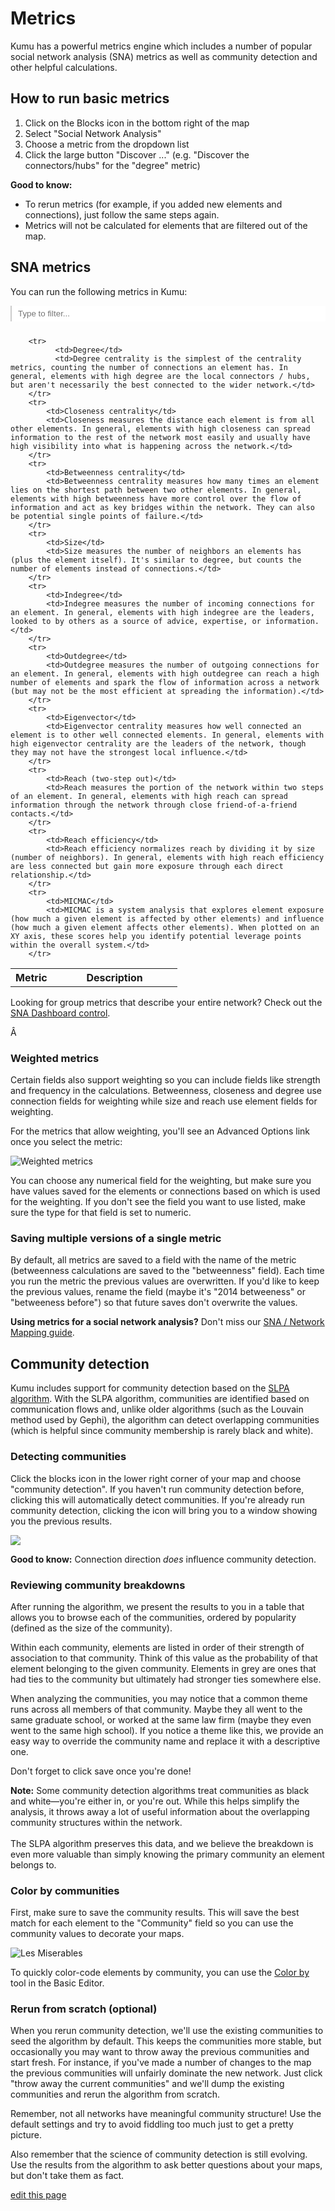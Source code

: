 # Metrics
Kumu has a powerful metrics engine which includes a number of popular social network analysis (SNA) metrics as well as community detection and other helpful calculations.

## How to run basic metrics
1. Click on the Blocks icon <i class="fa fa-cube"></i> in the bottom right of the map
2. Select "Social Network Analysis"
3. Choose a metric from the dropdown list
4. Click the large button "Discover ..." (e.g. "Discover the connectors/hubs" for the "degree" metric)

**Good to know:**
- To rerun metrics (for example, if you added new elements and connections), just follow the same steps again.
- Metrics will not be calculated for elements that are filtered out of the map.

## SNA metrics
You can run the following metrics in Kumu:

<style>

#search-box {
    width: 100%;
    padding: 5px 10px 5px 10px;
    margin-bottom: .85em;
    border: none;
    border-left: 2px solid #ccc;
}

#search-box:focus {
    outline: none;
}

tr th:first-child {
    width: 25%;
}

</style>

<input type="text" id="search-box" onkeyup="searchTable()" placeholder="Type to filter...">

<table id="search-table" class="table table-striped"><tbody>
        <tr>
            <th class="text-left">Metric</th>
            <th class="text-left">Description</th>
        </tr>

        <tr>
              <td>Degree</td>
              <td>Degree centrality is the simplest of the centrality metrics, counting the number of connections an element has. In general, elements with high degree are the local connectors / hubs, but aren't necessarily the best connected to the wider network.</td>
        </tr>
        <tr>
            <td>Closeness centrality</td>
            <td>Closeness measures the distance each element is from all other elements. In general, elements with high closeness can spread information to the rest of the network most easily and usually have high visibility into what is happening across the network.</td>
        </tr>
        <tr>
            <td>Betweenness centrality</td>
            <td>Betweenness centrality measures how many times an element lies on the shortest path between two other elements. In general, elements with high betweenness have more control over the flow of information and act as key bridges within the network. They can also be potential single points of failure.</td>
        </tr>
        <tr>
            <td>Size</td>
            <td>Size measures the number of neighbors an elements has (plus the element itself). It's similar to degree, but counts the number of elements instead of connections.</td>
        </tr>
        <tr>
            <td>Indegree</td>
            <td>Indegree measures the number of incoming connections for an element. In general, elements with high indegree are the leaders, looked to by others as a source of advice, expertise, or information.</td>
        </tr>
        <tr>
            <td>Outdegree</td>
            <td>Outdegree measures the number of outgoing connections for an element. In general, elements with high outdegree can reach a high number of elements and spark the flow of information across a network (but may not be the most efficient at spreading the information).</td>
        </tr>
        <tr>
            <td>Eigenvector</td>
            <td>Eigenvector centrality measures how well connected an element is to other well connected elements. In general, elements with high eigenvector centrality are the leaders of the network, though they may not have the strongest local influence.</td>
        </tr>
        <tr>
            <td>Reach (two-step out)</td>
            <td>Reach measures the portion of the network within two steps of an element. In general, elements with high reach can spread information through the network through close friend-of-a-friend contacts.</td>
        </tr>
        <tr>
            <td>Reach efficiency</td>
            <td>Reach efficiency normalizes reach by dividing it by size (number of neighbors). In general, elements with high reach efficiency are less connected but gain more exposure through each direct relationship.</td>
        </tr>
        <tr>
            <td>MICMAC</td>
            <td>MICMAC is a system analysis that explores element exposure (how much a given element is affected by other elements) and influence (how much a given element affects other elements). When plotted on an XY axis, these scores help you identify potential leverage points within the overall system.</td>
        </tr>

</tbody></table>

<script type="text/javascript">

function searchTable() {
    let searchBox, searchTerm, table, rows, i, cells, textToSearch;

    searchBox = document.querySelector("#search-box");
    searchTerm = searchBox.value.toLowerCase();
    table = document.querySelector("#search-table");
    rows = table.querySelectorAll("tr");

    for(i = 1; i < rows.length; i++) {
        cells = rows[i].querySelectorAll("td");
        textToSearch = cells[0].innerHTML.toLowerCase() + cells[1].innerHTML.toLowerCase();

        if(textToSearch.indexOf(searchTerm) > -1) {
            rows[i].style.display = "table-row";
        } else {
            rows[i].style.display = "none";
        }
    }
}

</script>

<p class="alert alert-info">
Looking for group metrics that describe your entire network? Check out the <a href="/guides/controls/sna-dashboard-control.md">SNA Dashboard control</a>.
</p>Â 

### Weighted metrics
Certain fields also support weighting so you can include fields like strength and frequency in the calculations. Betweenness, closeness and degree use connection fields for weighting while size and reach use element fields for weighting.

For the metrics that allow weighting, you'll see an Advanced Options link once you select the metric:

![Weighted metrics](/images/weighted-metrics.jpg)

You can choose any numerical field for the weighting, but make sure you have values saved for the elements or connections based on which is used for the weighting. If you don't see the field you want to use listed, make sure the type for that field is set to numeric.

### Saving multiple versions of a single metric

By default, all metrics are saved to a field with the name of the metric (betweenness calculations are saved to the "betweenness" field). Each time you run the metric the previous values are overwritten. If you'd like to keep the previous values, rename the field (maybe it's "2014 betweeness" or "betweeness before") so that future saves don't overwrite the values.

**Using metrics for a social network analysis?** Don't miss our [SNA / Network Mapping guide](sna-network-mapping.md).

## Community detection

Kumu includes support for community detection based on the [SLPA algorithm](https://scholar.google.com/scholar?q=slpa+community+detection). With the SLPA algorithm, communities are identified based on communication flows and, unlike older algorithms (such as the Louvain method used by Gephi), the algorithm can detect overlapping communities (which is helpful since community membership is rarely black and white).

### Detecting communities

Click the blocks icon <i class="fa fa-cube"></i> in the lower right corner of your map and choose "community detection". If you haven't run community detection before, clicking this will automatically detect communities. If you're already run community detection, clicking the icon will bring you to a window showing you the previous results.

<img src="../images/community-results.jpg" class="plain">

<p class="alert alert-info">
<b>Good to know:</b> Connection direction <em>does</em> influence community detection.
</p>

### Reviewing community breakdowns

After running the algorithm, we present the results to you in a table that allows you to browse each of the communities, ordered by popularity (defined as the size of the community).

Within each community, elements are listed in order of their strength of association to that community. Think of this value as the probability of that element belonging to the given community. Elements in grey are ones that had ties to the community but ultimately had stronger ties somewhere else.

When analyzing the communities, you may notice that a common theme runs across all members of that community. Maybe they all went to the same graduate school, or worked at the same law firm (maybe they even went to the same high school). If you notice a theme like this, we provide an easy way to override the community name and replace it with a descriptive one.

Don't forget to click save once you're done!

<p class="alert alert-info">
<b>Note:</b> Some community detection algorithms treat communities as black and white—you're either in, or you're out. While this helps simplify the analysis, it throws away a lot of useful information about the overlapping community structures within the network.<br><br>The SLPA algorithm preserves this data, and we believe the breakdown is even more valuable than simply knowing the primary community an element belongs to.
</p>

### Color by communities

First, make sure to save the community results. This will save the best match for each element to the "Community" field so you can use the community values to decorate your maps.

![Les Miserables](/images/les-mis.jpg)

To quickly color-code elements by community, you can use the [Color by](/guides/decorate.md#color-by) tool in the Basic Editor.

### Rerun from scratch (optional)

When you rerun community detection, we'll use the existing communities to seed the algorithm by default. This keeps the communities more stable, but occasionally you may want to throw away the previous communities and start fresh. For instance, if you've made a number of changes to the map the previous communities will unfairly dominate the new network. Just click "throw away the current communities" and we'll dump the existing communities and rerun the algorithm from scratch.

Remember, not all networks have meaningful community structure! Use the default settings and try to avoid fiddling too much just to get a pretty picture.

Also remember that the science of community detection is still evolving. Use the results from the algorithm to ask better questions about your maps, but don't take them as fact.

<span class="edit-link"><a href="https://github.com/kumu/docs/blob/master/guides/metrics.md" target="_blank"><i class="fa fa-github"></i> edit this page</a></span>
